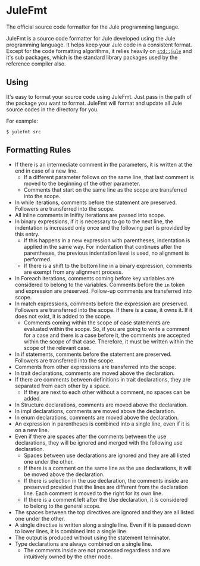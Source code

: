 # JuleFmt

The official source code formatter for the Jule programming language.

JuleFmt is a source code formatter for Jule developed using the Jule programming language. It helps keep your Jule code in a consistent format. Except for the code formatting algorithms, it relies heavily on [`std::jule`](/std/jule) and it's sub packages, which is the standard library packages used by the reference compiler also.

## Using

It's easy to format your source code using JuleFmt. Just pass in the path of the package you want to format. JuleFmt will format and update all Jule source codes in the directory for you.

For example:
```
$ julefmt src
```

## Formatting Rules

- If there is an intermediate comment in the parameters, it is written at the end in case of a new line.
	- If a different parameter follows on the same line, that last comment is moved to the beginning of the other parameter.
	- Comments that start on the same line as the scope are transferred into the scope.
- In while iterations, comments before the statement are preserved. Followers are transferred into the scope.
- All inline comments in Inifity iterations are passed into scope.
- In binary expressions, if it is necessary to go to the next line, the indentation is increased only once and the following part is provided by this entry.
	- If this happens in a new expression with parentheses, indentation is applied in the same way. For indentation that continues after the parentheses, the previous indentation level is used, no alignment is performed.
	- If there is a shift to the bottom line in a binary expression, comments are exempt from any alignment process.
- In Foreach iterations, comments coming before key variables are considered to belong to the variables. Comments before the `in` token and expression are preserved. Follow-up comments are transferred into scope.
- In match expressions, comments before the expression are preserved. Followers are transferred into the scope. If there is a case, it owns it. If it does not exist, it is added to the scope.
	- Comments coming within the scope of case statements are evaluated within the scope. So, if you are going to write a comment for a case and there is a case before it, the comments are accepted within the scope of that case. Therefore, it must be written within the scope of the relevant case.
- In if statements, comments before the statement are preserved. Followers are transferred into the scope.
- Comments from other expressions are transferred into the scope.
- In trait declarations, comments are moved above the declaration.
- If there are comments between definitions in trait declarations, they are separated from each other by a space.
	- If they are next to each other without a comment, no spaces can be added.
- In Structure declarations, comments are moved above the declaration.
- In impl declarations, comments are moved above the declaration.
- In enum declarations, comments are moved above the declaration.
- An expression in parentheses is combined into a single line, even if it is on a new line.
- Even if there are spaces after the comments between the use declarations, they will be ignored and merged with the following use declaration.
	- Spaces between use declarations are ignored and they are all listed one under the other.
	- If there is a comment on the same line as the use declarations, it will be moved above the declaration.
	- If there is selection in the use declaration, the comments inside are preserved provided that the lines are different from the declaration line. Each comment is moved to the right for its own line.
	- If there is a comment left after the Use declaration, it is considered to belong to the general scope.
- The spaces between the top directives are ignored and they are all listed one under the other.
- A single directive is written along a single line. Even if it is passed down to lower lines, it is combined into a single line.
- The output is produced without using the statement terminator.
- Type declarations are always combined on a single line.
	- The comments inside are not processed regardless and are intuitively owned by the other node.
